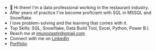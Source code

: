 - 👋 Hi there! I'm a data professional working in the restaurant industry. 
-  After years of practice I've become proficient with SQL in MSSQL and Snowflake.
-  I love problem-solving and the learning that comes with it.
-  Top Skills: SQL, Snowflake, Data Build Tool, Excel, Python, Power B.I.
-  Reach me at jmunozastir@gmail.com
-  Connect with me on [LinkedIn](https://www.linkedin.com/in/-jonathanmunoz/)
-  [Portfolio](https://github.com/mujont/Data-Analysis-Portfolio)
<!---
mujont/mujont is a ✨ special ✨ repository because its `README.md` (this file) appears on your GitHub profile.
You can click the Preview link to take a look at your changes.
--->
